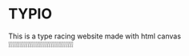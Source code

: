 # TYPIO

This is a type racing website made with html canvas  
:grey_exclamation::grey_exclamation::grey_exclamation::grey_exclamation::grey_exclamation::grey_exclamation::grey_exclamation::grey_exclamation::grey_exclamation::grey_exclamation::grey_exclamation::grey_exclamation::grey_exclamation::grey_exclamation::grey_exclamation::grey_exclamation::grey_exclamation::grey_exclamation::grey_exclamation::grey_exclamation::grey_exclamation::grey_exclamation::grey_exclamation::grey_exclamation::grey_exclamation::grey_exclamation::grey_exclamation::grey_exclamation::grey_exclamation::grey_exclamation::grey_exclamation::grey_exclamation::grey_exclamation::grey_exclamation: